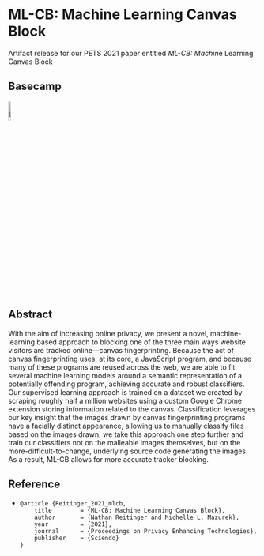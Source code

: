 # ML-CB: Machine Learning Canvas Block

Artifact release for our PETS 2021 paper entitled *ML-CB: Machin*e Learning Canvas Block



## Basecamp

<p>   <a href="https://osf.io/shbe7/" title="Redirect to our basecamp!">     <img src="https://www.svgrepo.com/show/280243/tent.svg" width="10%" alt="basecamp" target="_blank"/>   </a> </p>



## Abstract

With the aim of increasing online privacy, we present a novel, machine-learning based approach to blocking one of the three main ways website visitors are tracked online&mdash;canvas fingerprinting. Because the act of canvas fingerprinting uses, at its core, a JavaScript program, and because many of these programs are reused across the web, we are able to fit several machine learning models around a semantic representation of a potentially offending program, achieving accurate and robust classifiers. Our supervised learning approach is trained on a dataset we created by scraping roughly half a million websites using a custom Google Chrome extension storing information related to the canvas. Classification leverages our key insight that the images drawn by canvas fingerprinting programs have a facially distinct appearance, allowing us to manually classify files based on the images drawn; we take this approach one step further and train our classifiers not on the malleable images themselves, but on the more-difficult-to-change, underlying source code generating the images. As a result, ML-CB allows for more accurate tracker blocking. 



## Reference 

- ```
  @article {Reitinger_2021_mlcb, 
      title        = {ML-CB: Machine Learning Canvas Block}, 
      author       = {Nathan Reitinger and Michelle L. Mazurek}, 
      year         = {2021}, 
      journal      = {Proceedings on Privacy Enhancing Technologies}, 
      publisher    = {Sciendo} 
  }
  ```